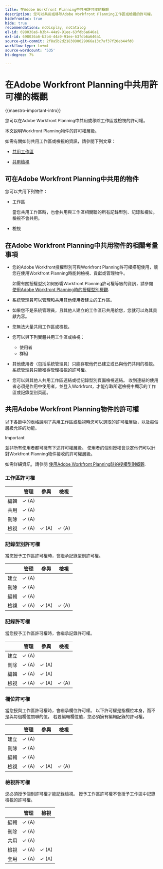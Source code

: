 ```yaml
---
title: 在Adobe Workfront Planning中共用許可權的概觀
description: 您可以共用或移除Adobe Workfront Planning工作區或檢視的許可權。
hidefromtoc: true
hide: true
recommendations: noDisplay, noCatalog
el-id: 698036a6-b3b4-44a9-91ee-63fdb6a646a1
exl-id: 698036a6-b3b4-44a9-91ee-63fdb6a646a1
source-git-commit: 2f8a5b2d2183090029966a13c7af37f20eb44fd0
workflow-type: tm+mt
source-wordcount: '535'
ht-degree: 7%

---
```


<!--update the metadata with real things when making this public; also update the description with something like this: Not all users in the organization have the same access and permissions to use Adobe Workfront Planning. This article describes the levels of access that users could have to Adobe Workfront Planning. -->

<!--over time, this article should look like this one does: https://eperienceleague.adobe.com/docs/workfront/using/basics/grant-request-object-permissions/sharing-permissions-on-objects-overview.html?lang=en-->

# 在Adobe Workfront Planning中共用許可權的概觀

{{maestro-important-intro}}

您可以在Adobe Workfront Planning中共用或移除工作區或檢視的許可權。

本文說明Workfront Planning物件的許可權層級。

如需有關如何共用工作區或檢視的資訊，請參閱下列文章：

* [共用工作區](/help/quicksilver/maestro/access/share-workspaces.md)

* [共用檢視](/help/quicksilver/maestro/access/share-views.md)

## 可在Adobe Workfront Planning中共用的物件

您可以共用下列物件：

* 工作區

  當您共用工作區時，也會共用與工作區相關聯的所有記錄型別、記錄和欄位。 檢視不會共用。

* 檢視

## 在Adobe Workfront Planning中共用物件的相關考量事項

* 您的Adobe Workfront授權型別可與Workfront Planning許可權搭配使用，讓您在使用Workfront Planning時能夠檢視、貢獻或管理物件。

  如需有關授權型別如何影響Workfront Planning許可權等級的資訊，請參閱 [使用Adobe Workfront Planning時的授權型別概觀](/help/quicksilver/maestro/access/license-type-overview.md).
* 系統管理員可以管理和共用其他使用者建立的工作區。
* 如果您不是系統管理員，且其他人建立的工作區已共用給您，您就可以為其貢獻內容。
* 您無法大量共用工作區或檢視。
* 您可以與下列實體共用工作區或檢視：
   * 使用者
   * 群組
     <!--* You can share a view publicly, with people outside your organization when you generate a public link for a view.People accessing the record page from a public link can view all records and their fields, including connected records and fields.-->
* 其他使用者（包括系統管理員）只能存取他們已建立或已與他們共用的檢視。 系統管理員只能獲得管理檢視的許可權。
* 您可以與其他人共用工作區連結或從記錄型別頁面檢視連結。 收到連結的使用者必須是作用中使用者，並登入Workfront，才能存取所選檢視中顯示的工作區或記錄型別頁面。

## 共用Adobe Workfront Planning物件的許可權

以下各節中的表格說明了共用工作區或檢視時您可以選取的許可權層級，以及每個層級允許的功能。

>[!IMPORTANT]
>
>並非所有使用者都可擁有下述許可權層級。 使用者的個別授權會決定他們可以針對Workfront Planning物件接收的許可權層級。
>
>如需詳細資訊，請參閱 [使用Adobe Workfront Planning時的授權型別概觀](/help/quicksilver/maestro/access/license-type-overview.md).


### 工作區許可權

|        | 管理 | 參與 | 檢視 |
|--------|--------|------------|-------|
| 編輯 | ✓ (A) |            |       |
| 共用 | ✓ (A) |            |       |
| 刪除 | ✓ (A) |            |       |
| 檢視 | ✓ (A) | ✓ (A) | ✓ (A) |

### 記錄型別許可權

當您授予工作區許可權時，會繼承記錄型別許可權。

|        | 管理 | 參與 | 檢視 |
|--------|--------|------------|-------|
| 建立 | ✓ (A) |            |       |
| 刪除 | ✓ (A) |            |       |
| 編輯 | ✓ (A) |            |       |
| 檢視 | ✓ (A) | ✓ (A) | ✓ (A) |

### 記錄許可權

當您授予工作區許可權時，會繼承記錄許可權。

|        | 管理 | 參與 | 檢視 |
|--------|--------|------------|-------|
| 建立 | ✓ (A) |            |       |
| 刪除 | ✓ (A) | ✓ (A) |       |
| 編輯 | ✓ (A) | ✓ (A) |       |
| 檢視 | ✓ (A) | ✓ (A) | ✓ (A) |

### 欄位許可權

當您授與工作區許可權時，會繼承欄位許可權。
以下許可權是指欄位本身，而不是與每個欄位關聯的值。 若要編輯欄位值，您必須擁有編輯記錄的許可權。

|        | 管理 | 參與 | 檢視 |
|--------|--------|------------|-------|
| 建立 | ✓ (A) |            |       |
| 刪除 | ✓ (A) |            |       |
| 編輯 | ✓ (A) |            |       |
| 檢視 | ✓ (A) | ✓ (A) | ✓ (A) |


### 檢視許可權

您必須授予個別許可權才能記錄檢視。 授予工作區許可權不會授予工作區中記錄檢視的許可權。

<!--You can share views internally or publicly. -->

|        | 管理 | 檢視 |
|--------|--------|-------|
| 編輯 | ✓ (A) |       |
| 刪除 | ✓ (A) |       |
| 共用 | ✓ (A) |       |
| 檢視 | ✓ (A) | ✓ (A) |
| 套用 | ✓ (A) | ✓ (A) |

<!--Replace the table above with the following when public sharing releases: 

|   Internal sharing     | Manage | View  |
|--------|--------|-------|
| Edit   | ✓      |       |
| Delete | ✓      |       |
| Share  | ✓       |       |
| View   | ✓      | ✓     |
| Apply  | ✓      | ✓     |

|   Public sharing      | View  |
|--------|-------|
| View   | ✓     |
| Apply  | ✓     |
-->